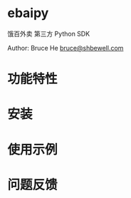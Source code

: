 # ebaipy

饿百外卖 第三方 Python SDK


Author: Bruce He <bruce@shbewell.com>


# 功能特性


# 安装


# 使用示例


# 问题反馈

